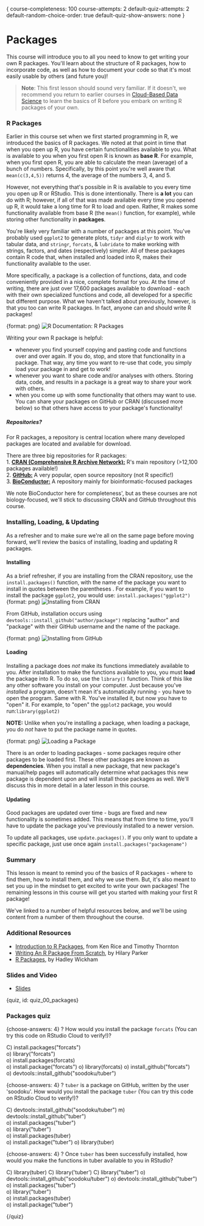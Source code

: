 {
course-completeness: 100
course-attempts: 2
default-quiz-attempts: 2
default-random-choice-order: true
default-quiz-show-answers: none
}
 
# Packages

<!-- Google Slide ID -->
<!-- 1fueR3mDU3mGjq0qemekAalmbeYop4_I_7Z9CPHW7fcY -->

<!-- Include a slide PNG with Page_ID from this Slide Deck: -->
<!-- ![](https://docs.google.com/presentation/d/1fueR3mDU3mGjq0qemekAalmbeYop4_I_7Z9CPHW7fcY/export/png?id=1fueR3mDU3mGjq0qemekAalmbeYop4_I_7Z9CPHW7fcY&pageid=PAGE_ID) -->
<!-- or use  `didactr::gs_slide_df("SLIDEID")$png_markdown` -->

This course will introduce you to all you need to know to get writing your own R packages. You'll learn about the structure of R packages, how to incorporate code, as well as how to document your code so that it's most easily usable by others (and future you)!

> **Note**: This first lesson should sound very familiar. If it doesn't, we recommend you return to earlier courses in [Cloud-Based Data Science](https://leanpub.com/universities/set/jhu/chromebook-data-science) to learn the basics of R before you embark on writing R packages of your own.


### R Packages

Earlier in this course set when we first started programming in R, we introduced the basics of R packages. We noted at that point in time that when you open up R, you have certain functionalities available to you. What is available to you when you first open R is known as **base R**. For example, when you first open R, you are able to calculate the mean (average) of a bunch of numbers. Specifically, by this point you're well aware that `mean(c(3,4,5))` returns 4, the average of the numbers 3, 4, and 5. 

However, not everything that's possible in R is available to you every time you open up R or RStudio. This is done intentionally. There is **a lot** you can do with R; however, if all of that was made available every time you opened up R, it would take a long time for R to load and open. Rather, R makes some functionality available from base R (the `mean()` function, for example), while storing other functionality in **packages**.

You're likely very familiar with a number of packages at this point. You've probably used `ggplot2` to generate plots, `tidyr` and `diplyr` to work with tabular data, and `stringr`, `forcats`, & `lubridate` to make working with strings, factors, and dates (respectively) simpler. All of these packages contain R code that, when installed and loaded into R, makes their functionality available to the user.  

More specifically, a package is a collection of functions, data, and code conveniently provided in a nice, complete format for you. At the time of writing, there are just over 17,600 packages available to download - each with their own specialized functions and code, all developed for a specific but different purpose. What we haven't talked about previously, however, is that you too can write R packages. In fact, anyone can and should write R packages!

{format: png}
![R Documentation: R Packages](https://docs.google.com/presentation/d/1fueR3mDU3mGjq0qemekAalmbeYop4_I_7Z9CPHW7fcY/export/png?id=1fueR3mDU3mGjq0qemekAalmbeYop4_I_7Z9CPHW7fcY&pageid=g5cdfd9360d_0_244)

Writing your own R package is helpful:

* whenever you find yourself copying and pasting code and functions over and over again. If you do, stop, and store that functionality in a package. That way, any time you want to re-use that code, you simply load your package in and get to work!
* whenever you want to share code and/or analyses with others. Storing data, code, and results in a package is a great way to share your work with others.
* when you come up with some functionality that others may want to use. You can share your packages on GitHub or CRAN (discussed more below) so that others have access to your package's functionality!


##### Repositories? 

For R packages, a repository is central location where many developed packages are located and available for download. 

There are three big repositories for R packages:  
    1. [**CRAN (Comprehensive R Archive Network):**](https://cran.r-project.org/web/packages/) R's main repository (>12,100 packages available!)  
    2. [**GitHub:**](https://github.com/collections) A very popular, open source repository (not R specific!)  
    3. [**BioConductor:**](https://bioconductor.org/packages/release/BiocViews.html#___Software) A repository mainly for bioinformatic-focused packages  

We note BioConductor here for completeness', but as these courses are not biology-focused, we'll stick to discussing CRAN and GitHub throughout this course.

### Installing, Loading, & Updating

As a refresher and to make sure we're all on the same page before moving forward, we'll review the basics of installing, loading and updating R packages.

#### Installing

As a brief refresher, if you are installing from the CRAN repository, use the `install.packages()` function, with the name of the package you want to install in quotes between the parentheses . For example, if you want to install the package `ggplot2`, you would use: `install.packages("ggplot2")`  
{format: png}
![Installing from CRAN](https://docs.google.com/presentation/d/1fueR3mDU3mGjq0qemekAalmbeYop4_I_7Z9CPHW7fcY/export/png?id=1fueR3mDU3mGjq0qemekAalmbeYop4_I_7Z9CPHW7fcY&pageid=g5cdfd9360d_0_162)

From GitHub, installation occurs using `devtools::install_github("author/package")` replacing "author" and "package" with their GitHub username and the name of the package. 

{format: png}
![Installing from GitHub](https://docs.google.com/presentation/d/1fueR3mDU3mGjq0qemekAalmbeYop4_I_7Z9CPHW7fcY/export/png?id=1fueR3mDU3mGjq0qemekAalmbeYop4_I_7Z9CPHW7fcY&pageid=g5cdfd9360d_0_84)

#### Loading

Installing a package does *not* make its functions immediately available to you. After installation to make the functions available to you, you must **load** the package into R. To do so, use the `library()` function. Think of this like any other software you install on your computer. Just because you've *installed* a program, doesn't mean it's automatically running - you have to open the program. Same with R. You've installed it, but now you have to "open" it. For example, to "open" the `ggplot2` package, you would run:`library(ggplot2)`

**NOTE:** Unlike when you're installing a package, when loading a package, you do *not* have to put the package name in quotes.

{format: png}
![Loading a Package](https://docs.google.com/presentation/d/1fueR3mDU3mGjq0qemekAalmbeYop4_I_7Z9CPHW7fcY/export/png?id=1fueR3mDU3mGjq0qemekAalmbeYop4_I_7Z9CPHW7fcY&pageid=g5cdfd9360d_0_320)

There is an order to loading packages - some packages require other packages to be loaded first. These other packages are known as **dependencies**. When you install a new package, that new package's manual/help pages will automatically determine what packages this new package is dependent upon and will install those packages as well. We'll discuss this in more detail in a later lesson in this course.


#### Updating

Good packages are updated over time - bugs are fixed and new functionality is sometimes added. This means that from time to time, you'll have to update the package you've previously installed to a newer version. 

To update all packages, use `update.packages()`. If you only want to update a specific package, just use once again `install.packages("packagename")`


### Summary

This lesson is meant to remind you of the basics of R packages - where to find them, how to install them, and why we use them. But, it's also meant to set you up in the mindset to get excited to write your own packages! The remaining lessons in this course will get you started with making your first R package!

We've linked to a number of helpful resources below, and we'll be using content from a number of them throughout the course.

### Additional Resources

- [Introduction to R Packages](http://faculty.washington.edu/kenrice/rintro/sess08.pdf), from Ken Rice and Timothy Thornton
- [Writing An R Package From Scratch](https://hilaryparker.com/2014/04/29/writing-an-r-package-from-scratch/), by Hilary Parker
- [R Packages](http://r-pkgs.had.co.nz/), by Hadley Wickham


### Slides and Video

<!-- ![Packages](YouTube Link) -->

- [Slides](https://docs.google.com/presentation/d/1fueR3mDU3mGjq0qemekAalmbeYop4_I_7Z9CPHW7fcY/edit?usp=sharing)

{quiz, id: quiz_00_packages}

### Packages quiz

{choose-answers: 4}
? How would you install the package `forcats` (You can try this code on RStudio Cloud to verify!)?  

C) install.packages("forcats")  
o) library("forcats")  
o) install.packages(forcats)  
o) install.package("forcats")
o) library(forcats)
o) install_github("forcats")  
o) devtools::install_github("soodoku/tuber") 


{choose-answers: 4}
? `tuber` is a package on GitHub, written by the user 'soodoku'. How would you install the package `tuber` (You can try this code on RStudio Cloud to verify!)?  

C) devtools::install_github("soodoku/tuber") 
m) devtools::install_github("tuber")  
o) install.packages("tuber")  
o) library("tuber")  
o) install.packages(tuber)  
o) install.package("tuber")
o) library(tuber)

{choose-answers: 4}
? Once `tuber` has been successfully installed, how would you make the functions in tuber available to you in RStudio?

C) library(tuber)
C) library('tuber')
C) library("tuber")
o) devtools::install_github("soodoku/tuber") 
o) devtools::install_github("tuber")  
o) install.packages("tuber")  
o) library("tuber")  
o) install.packages(tuber)  
o) install.package("tuber")


{/quiz}
